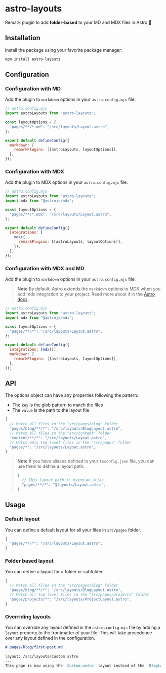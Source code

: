 # astro-layouts

Remark plugin to add **folder-based** to your MD and MDX files in Astro 🚀

## Installation

Install the package using your favorite package manager:

```bash
npm install astro-layouts
```

## Configuration

### Configuration with MD

Add the plugin to `markdown` options in your `astro.config.mjs` file:

```js
// astro.config.mjs
import astroLayouts from "astro-layouts";

const layoutOptions = {
  "pages/**/*.md": "/src/layouts/Layout.astro",
};

export default defineConfig({
  markdown: {
    remarkPlugins: [[astroLayouts, layoutOptions]],
  },
});
```

### Configuration with MDX

Add the plugin to MDX options in your `astro.config.mjs` file:

```js
// astro.config.mjs
import astroLayouts from "astro-layouts";
import mdx from "@astrojs/mdx";

const layoutOptions = {
  "pages/**/*.mdx": "/src/layouts/Layout.astro",
};

export default defineConfig({
  integrations: [
    mdx({
      remarkPlugins: [[astroLayouts, layoutOptions]],
    }),
  ],
});
```

### Configuration with MDX and MD

Add the plugin to `markdown` options in your `astro.config.mjs` file:

> **Note**
> By default, Astro extends the `markdown` options to MDX when you add mdx integration to your project. Read more about it in the [Astro docs](https://docs.astro.build/en/guides/integrations-guide/mdx/#extendplugins).

```js
// astro.config.mjs
import astroLayouts from "astro-layouts";
import mdx from "@astrojs/mdx";

const layoutOptions = {
  "pages/**/*": "/src/layouts/Layout.astro",
};

export default defineConfig({
  integrations: [mdx()],
  markdown: {
    remarkPlugins: [[astroLayouts, layoutOptions]],
  },
});
```

## API

The options object can have any properties following the pattern:

- The `key` is the glob pattern to match the files
- The `value` is the path to the layout file

```js
{
  // Match all files in the "src/pages/blog" folder
  "pages/blog/**/*": "/src/layouts/BlogLayout.astro",
  // Match all files in the "src/content" folder
  "content/**/*": "/src/layouts/Layout.astro",
  // Match only top-level files in the "src/pages" folder
  "pages/*": "/src/layouts/Layout.astro",
}
```

> **Note**
> If you have aliases defined in your `tsconfig.json` file, you can use them to define a layout path.
>
> ```js
> {
>   // This layout path is using an alias
>   "pages/**/*": "@layouts/Layout.astro",
> }
> ```

## Usage

### Default layout

You can define a default layout for all your files in `src/pages` folder.

```js
{
  "pages/**/*": "/src/layouts/Layout.astro",
}
```

### Folder based layout

You can define a layout for a folder or subfolder

```js
{
  // Match all files in the "src/pages/blog" folder
  "pages/blog/**/*": "/src/layouts/BlogLayout.astro",
  // Match all top-level files in the "src/pages/projects" folder
  "pages/projects/*": "/src/layouts/ProjectLayout.astro",
}
```

### Overriding layouts

You can override any layout defined in the `astro.config.mjs` file by adding a `layout` property to the frontmatter of your file. This will take precedence over any layout defined in the configuration.

```md
# pages/blog/first-post.md
---
layout: /src/layouts/Custom.astro
---
This page is now using the `Custom.astro` layout instead of the `BlogLayout.astro` layout.
```

